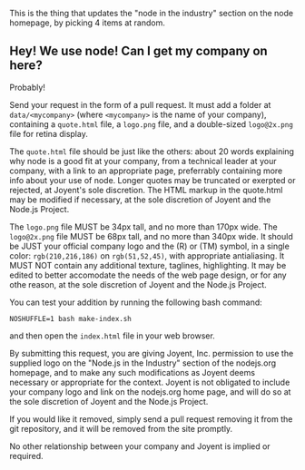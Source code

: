 This is the thing that updates the "node in the industry" section on the
node homepage, by picking 4 items at random.

## Hey!  We use node!  Can I get my company on here?

Probably!

Send your request in the form of a pull request.  It must add a folder
at `data/<mycompany>` (where `<mycompany>` is the name of your company),
containing a `quote.html` file, a `logo.png` file, and a double-sized
`logo@2x.png` file for retina display.

The `quote.html` file should be just like the others: about 20 words
explaining why node is a good fit at your company, from a technical
leader at your company, with a link to an appropriate page, preferrably
containing more info about your use of node.  Longer quotes may be
truncated or exerpted or rejected, at Joyent's sole discretion.  The
HTML markup in the quote.html may be modified if necessary, at the sole
discretion of Joyent and the Node.js Project.

The `logo.png` file MUST be 34px tall, and no more than 170px wide.
The `logo@2x.png` file MUST be 68px tall, and no more than 340px wide.
It should be JUST your official company logo and the (R) or (TM)
symbol, in a single color: `rgb(210,216,186)` on `rgb(51,52,45)`, with
appropriate antialiasing.  It MUST NOT contain any additional texture,
taglines, highlighting.  It may be edited to better accomodate the
needs of the web page design, or for any othe reason, at the sole
discretion of Joyent and the Node.js Project.

You can test your addition by running the following bash command:

    NOSHUFFLE=1 bash make-index.sh

and then open the `index.html` file in your web browser.

By submitting this request, you are giving Joyent, Inc. permission to
use the supplied logo on the "Node.js in the Industry" section of the
nodejs.org homepage, and to make any such modifications as Joyent deems
necessary or appropriate for the context.  Joyent is not obligated to
include your company logo and link on the nodejs.org home page, and will
do so at the sole discretion of Joyent and the Node.js Project.

If you would like it removed, simply send a pull request removing it
from the git repository, and it will be removed from the site promptly.

No other relationship between your company and Joyent is implied or
required.
